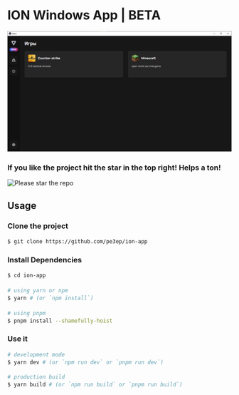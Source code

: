 # ION Windows App | BETA

![App image](https://github.com/pe3ep/ion-app/blob/main/resources/img/image.png)

### If you like the project hit the star in the top right! Helps a ton!
![Please star the repo](https://camo.githubusercontent.com/9d540b94fc4ed3ffeffc76724966158a97222f9534a4a6a834427ae721064a39/68747470733a2f2f63646e2e646973636f72646170702e636f6d2f6174746163686d656e74732f3735383032303332393434373632303632382f3933393633353236373436363330393638322f737461722e676966)

## Usage

### Clone the project

```bash
$ git clone https://github.com/pe3ep/ion-app
```

### Install Dependencies

```bash
$ cd ion-app

# using yarn or npm
$ yarn # (or `npm install`)

# using pnpm
$ pnpm install --shamefully-hoist
```

### Use it

```bash
# development mode
$ yarn dev # (or `npm run dev` or `pnpm run dev`)

# production build
$ yarn build # (or `npm run build` or `pnpm run build`)
```
